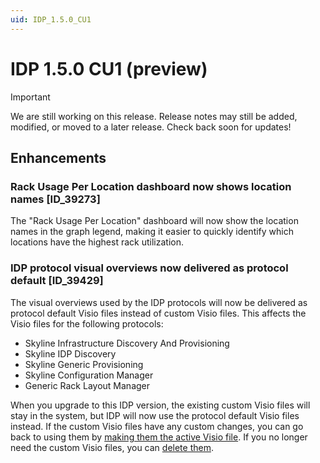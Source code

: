```yaml
---
uid: IDP_1.5.0_CU1
---
```


# IDP 1.5.0 CU1 (preview)

> [!IMPORTANT]
> We are still working on this release. Release notes may still be added, modified, or moved to a later release. Check back soon for updates!

## Enhancements

### Rack Usage Per Location dashboard now shows location names [ID_39273]

The "Rack Usage Per Location" dashboard will now show the location names in the graph legend, making it easier to quickly identify which locations have the highest rack utilization.

### IDP protocol visual overviews now delivered as protocol default [ID_39429]

The visual overviews used by the IDP protocols will now be delivered as protocol default Visio files instead of custom Visio files. This affects the Visio files for the following protocols:

- Skyline Infrastructure Discovery And Provisioning
- Skyline IDP Discovery
- Skyline Generic Provisioning
- Skyline Configuration Manager
- Generic Rack Layout Manager

When you upgrade to this IDP version, the existing custom Visio files will stay in the system, but IDP will now use the protocol default Visio files instead. If the custom Visio files have any custom changes, you can go back to using them by [making them the active Visio file](xref:Managing_Visio_files_linked_to_protocols#switching-between-different-visio-files). If you no longer need the custom Visio files, you can [delete them](xref:Managing_Visio_files_linked_to_protocols#removing-a-microsoft-visio-file-assigned-to-a-protocol).
